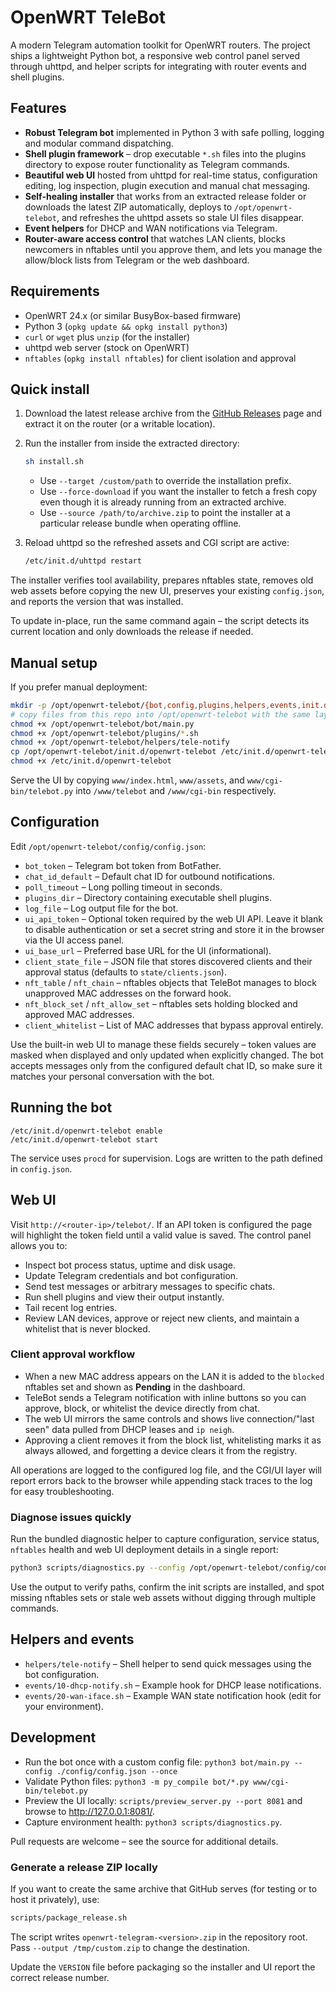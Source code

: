 # OpenWRT TeleBot

A modern Telegram automation toolkit for OpenWRT routers. The project ships a
lightweight Python bot, a responsive web control panel served through uhttpd,
and helper scripts for integrating with router events and shell plugins.

## Features

- **Robust Telegram bot** implemented in Python 3 with safe polling, logging and
  modular command dispatching.
- **Shell plugin framework** – drop executable `*.sh` files into the plugins
  directory to expose router functionality as Telegram commands.
- **Beautiful web UI** hosted from uhttpd for real-time status, configuration
  editing, log inspection, plugin execution and manual chat messaging.
- **Self-healing installer** that works from an extracted release folder or
  downloads the latest ZIP automatically, deploys to `/opt/openwrt-telebot`, and
  refreshes the uhttpd assets so stale UI files disappear.
- **Event helpers** for DHCP and WAN notifications via Telegram.
- **Router-aware access control** that watches LAN clients, blocks newcomers in
  nftables until you approve them, and lets you manage the allow/block lists
  from Telegram or the web dashboard.

## Requirements

- OpenWRT 24.x (or similar BusyBox-based firmware)
- Python 3 (`opkg update && opkg install python3`)
- `curl` or `wget` plus `unzip` (for the installer)
- uhttpd web server (stock on OpenWRT)
- `nftables` (`opkg install nftables`) for client isolation and approval


## Quick install

1. Download the latest release archive from the
   [GitHub Releases](https://github.com/sfdcai/openwrt-telegram/releases)
   page and extract it on the router (or a writable location).
2. Run the installer from inside the extracted directory:

   ```sh
   sh install.sh
   ```

   - Use `--target /custom/path` to override the installation prefix.
   - Use `--force-download` if you want the installer to fetch a fresh copy even
     though it is already running from an extracted archive.
   - Use `--source /path/to/archive.zip` to point the installer at a particular
     release bundle when operating offline.

3. Reload uhttpd so the refreshed assets and CGI script are active:

   ```sh
   /etc/init.d/uhttpd restart
   ```

The installer verifies tool availability, prepares nftables state, removes old
web assets before copying the new UI, preserves your existing `config.json`,
and reports the version that was installed.

To update in-place, run the same command again – the script detects its current
location and only downloads the release if needed.

## Manual setup

If you prefer manual deployment:

```sh
mkdir -p /opt/openwrt-telebot/{bot,config,plugins,helpers,events,init.d}
# copy files from this repo into /opt/openwrt-telebot with the same layout
chmod +x /opt/openwrt-telebot/bot/main.py
chmod +x /opt/openwrt-telebot/plugins/*.sh
chmod +x /opt/openwrt-telebot/helpers/tele-notify
cp /opt/openwrt-telebot/init.d/openwrt-telebot /etc/init.d/openwrt-telebot
chmod +x /etc/init.d/openwrt-telebot
```

Serve the UI by copying `www/index.html`, `www/assets`, and
`www/cgi-bin/telebot.py` into `/www/telebot` and `/www/cgi-bin` respectively.

## Configuration

Edit `/opt/openwrt-telebot/config/config.json`:

- `bot_token` – Telegram bot token from BotFather.
- `chat_id_default` – Default chat ID for outbound notifications.
- `poll_timeout` – Long polling timeout in seconds.
- `plugins_dir` – Directory containing executable shell plugins.
- `log_file` – Log output file for the bot.
- `ui_api_token` – Optional token required by the web UI API. Leave it blank to
  disable authentication or set a secret string and store it in the browser via
  the UI access panel.
- `ui_base_url` – Preferred base URL for the UI (informational).
- `client_state_file` – JSON file that stores discovered clients and their
  approval status (defaults to `state/clients.json`).
- `nft_table` / `nft_chain` – nftables objects that TeleBot manages to block
  unapproved MAC addresses on the forward hook.
- `nft_block_set` / `nft_allow_set` – nftables sets holding blocked and
  approved MAC addresses.
- `client_whitelist` – List of MAC addresses that bypass approval entirely.

Use the built-in web UI to manage these fields securely – token values are
masked when displayed and only updated when explicitly changed. The bot accepts
messages only from the configured default chat ID, so make sure it matches your
personal conversation with the bot.

## Running the bot

```
/etc/init.d/openwrt-telebot enable
/etc/init.d/openwrt-telebot start
```

The service uses `procd` for supervision. Logs are written to the path defined
in `config.json`.

## Web UI

Visit `http://<router-ip>/telebot/`. If an API token is configured the page will
highlight the token field until a valid value is saved. The control panel allows
you to:

- Inspect bot process status, uptime and disk usage.
- Update Telegram credentials and bot configuration.
- Send test messages or arbitrary messages to specific chats.
- Run shell plugins and view their output instantly.
- Tail recent log entries.
- Review LAN devices, approve or reject new clients, and maintain a whitelist
  that is never blocked.

### Client approval workflow

- When a new MAC address appears on the LAN it is added to the `blocked`
  nftables set and shown as **Pending** in the dashboard.
- TeleBot sends a Telegram notification with inline buttons so you can approve,
  block, or whitelist the device directly from chat.
- The web UI mirrors the same controls and shows live connection/"last seen"
  data pulled from DHCP leases and `ip neigh`.
- Approving a client removes it from the block list, whitelisting marks it as
  always allowed, and forgetting a device clears it from the registry.

All operations are logged to the configured log file, and the CGI/UI layer will
report errors back to the browser while appending stack traces to the log for
easy troubleshooting.

### Diagnose issues quickly

Run the bundled diagnostic helper to capture configuration, service status,
`nftables` health and web UI deployment details in a single report:

```sh
python3 scripts/diagnostics.py --config /opt/openwrt-telebot/config/config.json
```

Use the output to verify paths, confirm the init scripts are installed, and
spot missing nftables sets or stale web assets without digging through multiple
commands.

## Helpers and events

- `helpers/tele-notify` – Shell helper to send quick messages using the bot
  configuration.
- `events/10-dhcp-notify.sh` – Example hook for DHCP lease notifications.
- `events/20-wan-iface.sh` – Example WAN state notification hook (edit for your
  environment).

## Development

- Run the bot once with a custom config file:
  `python3 bot/main.py --config ./config/config.json --once`
- Validate Python files: `python3 -m py_compile bot/*.py www/cgi-bin/telebot.py`
- Preview the UI locally: `scripts/preview_server.py --port 8081` and browse to
  <http://127.0.0.1:8081/>.
- Capture environment health: `python3 scripts/diagnostics.py`.

Pull requests are welcome – see the source for additional details.
### Generate a release ZIP locally

If you want to create the same archive that GitHub serves (for testing or to
host it privately), use:

```sh
scripts/package_release.sh
```

The script writes `openwrt-telegram-<version>.zip` in the repository root. Pass
`--output /tmp/custom.zip` to change the destination.

Update the `VERSION` file before packaging so the installer and UI report the
correct release number.

